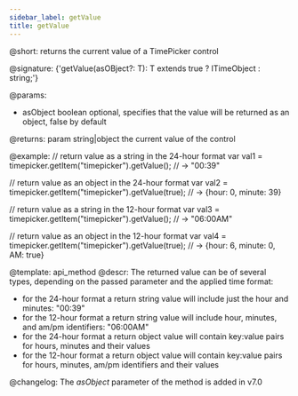 ```yaml
---
sidebar_label: getValue
title: getValue
---          
```


@short: returns the current value of a TimePicker control

@signature: {'getValue<T extends boolean = false>(asOBject?: T): T extends true ? ITimeObject : string;'}

@params:
* asObject 		boolean		 optional, specifies that the value will be returned as an object, false by default

@returns:
param   string|object     the current value of the control

@example:
// return value as a string in the 24-hour format
var val1 = timepicker.getItem("timepicker").getValue(); 
// -> "00:39" 

// return value as an object in the 24-hour format
var val2 = timepicker.getItem("timepicker").getValue(true);
// -> {hour: 0, minute: 39}

// return value as a string in the 12-hour format
var val3 = timepicker.getItem("timepicker").getValue(); 
// -> "06:00AM"

// return value as an object in the 12-hour format
var val4 = timepicker.getItem("timepicker").getValue(true); 
// -> {hour: 6, minute: 0, AM: true}


@template: api_method
@descr:
The returned value can be of several types, depending on the passed parameter and the applied time format:

- for the 24-hour format a return string value will include just the hour and minutes: "00:39"
- for the 12-hour format a return string value will include hour, minutes, and am/pm identifiers: "06:00AM"
- for the 24-hour format a return object value will contain key:value pairs for hours, minutes and their values
- for the 12-hour format a return object value will contain key:value pairs for hours, minutes, am/pm identifiers and their values

@changelog: The *asObject* parameter of the method is added in v7.0
